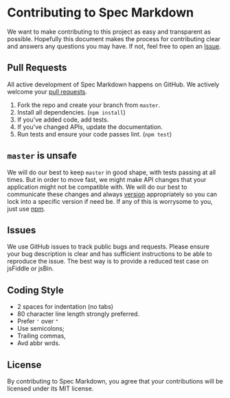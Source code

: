 # Contributing to Spec Markdown

We want to make contributing to this project as easy and transparent as
possible. Hopefully this document makes the process for contributing clear and
answers any questions you may have. If not, feel free to open an
[Issue](https://github.com/leebyron/spec-md/issues).

## Pull Requests

All active development of Spec Markdown happens on GitHub. We actively welcome
your [pull requests](https://help.github.com/articles/creating-a-pull-request).

  1. Fork the repo and create your branch from `master`.
  2. Install all dependencies. (`npm install`)
  3. If you've added code, add tests.
  4. If you've changed APIs, update the documentation.
  5. Run tests and ensure your code passes lint. (`npm test`)

## `master` is unsafe

We will do our best to keep `master` in good shape, with tests passing at all
times. But in order to move fast, we might make API changes that your
application might not be compatible with. We will do our best to communicate
these changes and always [version](http://semver.org/) appropriately so you can
lock into a specific version if need be. If any of this is worrysome to you,
just use [npm](https://www.npmjs.org/package/spec-md).

## Issues

We use GitHub issues to track public bugs and requests. Please ensure your bug
description is clear and has sufficient instructions to be able to reproduce the
issue. The best way is to provide a reduced test case on jsFiddle or jsBin.

## Coding Style

* 2 spaces for indentation (no tabs)
* 80 character line length strongly preferred.
* Prefer `'` over `"`
* Use semicolons;
* Trailing commas,
* Avd abbr wrds.

## License

By contributing to Spec Markdown, you agree that your contributions will be
licensed under its MIT license.

